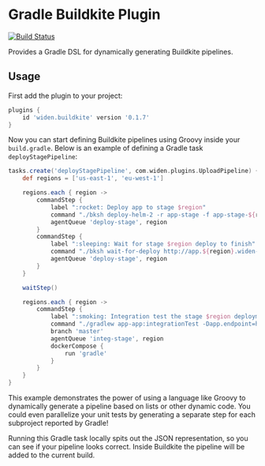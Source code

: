 # Gradle Buildkite Plugin

[![Build Status](https://badge.buildkite.com/9a1d9c36585e925d7b531e3f456a33de3bddda2a6db9ffee91.svg)](https://buildkite.com/widen/gradle-buildkite-plugin)

Provides a Gradle DSL for dynamically generating Buildkite pipelines.

## Usage

First add the plugin to your project:

```groovy
plugins {
    id 'widen.buildkite' version '0.1.7'
}
```

Now you can start defining Buildkite pipelines using Groovy inside your `build.gradle`. Below is an example of defining a Gradle task `deployStagePipeline`:

```groovy
tasks.create('deployStagePipeline', com.widen.plugins.UploadPipeline) {
    def regions = ['us-east-1', 'eu-west-1']

    regions.each { region ->
        commandStep {
            label ":rocket: Deploy app to stage $region"
            command "./bksh deploy-helm-2 -r app-stage -f app-stage-${region}.yaml -g \${DOCKER_TAG} -k ${k8s('stage', region)} -v 4.2.3"
            agentQueue 'deploy-stage', region
        }
        commandStep {
            label ":sleeping: Wait for stage $region deploy to finish"
            command "./bksh wait-for-deploy http://app.${region}.widen-stage.com/health"
            agentQueue 'deploy-stage', region
        }
    }

    waitStep()

    regions.each { region ->
        commandStep {
            label ":smoking: Integration test the stage $region deployment"
            command "./gradlew app-app:integrationTest -Dapp.endpoint=http://app.${region}.widen-stage.com --continue \${GRADLE_SWITCHES}"
            branch 'master'
            agentQueue 'integ-stage', region
            dockerCompose {
                run 'gradle'
            }
        }
    }
}
```

This example demonstrates the power of using a language like Groovy to dynamically generate a pipeline based on lists or other dynamic code. You could even parallelize your unit tests by generating a separate step for each subproject reported by Gradle!

Running this Gradle task locally spits out the JSON representation, so you can see if your pipeline looks correct. Inside Buildkite the pipeline will be added to the current build.

